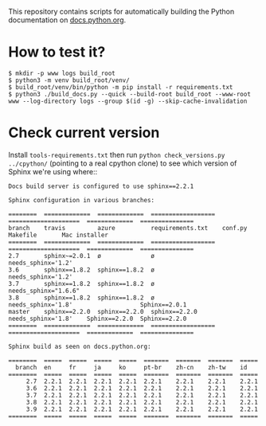 This repository contains scripts for automatically building the Python
documentation on [docs.python.org](https://docs.python.org).

# How to test it?

    $ mkdir -p www logs build_root
    $ python3 -m venv build_root/venv/
    $ build_root/venv/bin/python -m pip install -r requirements.txt
    $ python3 ./build_docs.py --quick --build-root build_root --www-root www --log-directory logs --group $(id -g) --skip-cache-invalidation


# Check current version

Install `tools-requirements.txt` then run ``python check_versions.py
../cpython/`` (pointing to a real cpython clone) to see which version
of Sphinx we're using where::

    Docs build server is configured to use sphinx==2.2.1

    Sphinx configuration in various branches:

    ========  =============  =============  ==================  ====================  =============  ===============
    branch    travis         azure          requirements.txt    conf.py               Makefile       Mac installer
    ========  =============  =============  ==================  ====================  =============  ===============
    2.7       sphinx~=2.0.1  ø              ø                   needs_sphinx='1.2'
    3.6       sphinx==1.8.2  sphinx==1.8.2  ø                   needs_sphinx='1.2'
    3.7       sphinx==1.8.2  sphinx==1.8.2  ø                   needs_sphinx="1.6.6"
    3.8       sphinx==1.8.2  sphinx==1.8.2  ø                   needs_sphinx='1.8'                   Sphinx==2.0.1
    master    sphinx==2.2.0  sphinx==2.2.0  sphinx==2.2.0       needs_sphinx='1.8'    Sphinx==2.2.0  Sphinx==2.2.0
    ========  =============  =============  ==================  ====================  =============  ===============

    Sphinx build as seen on docs.python.org:

    ========  =====  =====  =====  =====  =======  =======  =======  =====
      branch  en     fr     ja     ko     pt-br    zh-cn    zh-tw    id
    ========  =====  =====  =====  =====  =======  =======  =======  =====
         2.7  2.2.1  2.2.1  2.2.1  2.2.1  2.2.1    2.2.1    2.2.1    2.2.1
         3.6  2.2.1  2.2.1  2.2.1  2.2.1  2.2.1    2.2.1    2.2.1    2.2.1
         3.7  2.2.1  2.2.1  2.2.1  2.2.1  2.2.1    2.2.1    2.2.1    2.2.1
         3.8  2.2.1  2.2.1  2.2.1  2.2.1  2.2.1    2.2.1    2.2.1    2.2.1
         3.9  2.2.1  2.2.1  2.2.1  2.2.1  2.2.1    2.2.1    2.2.1    2.2.1
    ========  =====  =====  =====  =====  =======  =======  =======  =====
